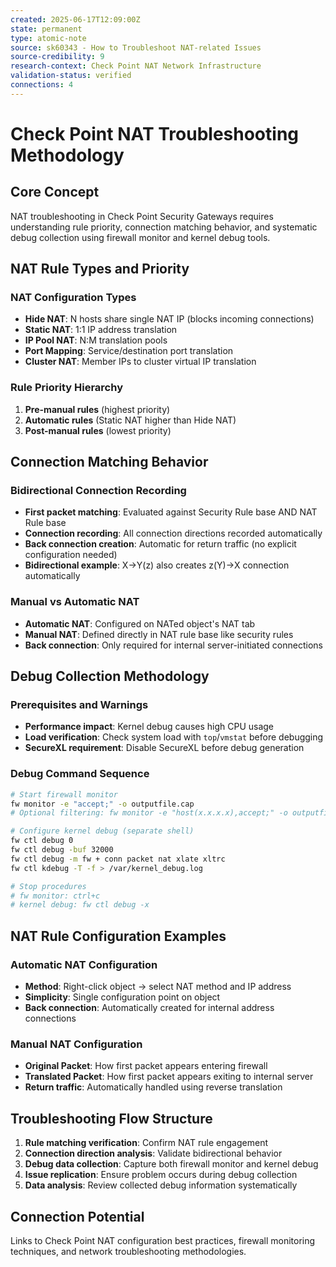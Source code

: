 ```yaml
---
created: 2025-06-17T12:09:00Z
state: permanent
type: atomic-note
source: sk60343 - How to Troubleshoot NAT-related Issues
source-credibility: 9
research-context: Check Point NAT Network Infrastructure
validation-status: verified
connections: 4
---
```


# Check Point NAT Troubleshooting Methodology

## Core Concept
NAT troubleshooting in Check Point Security Gateways requires understanding rule priority, connection matching behavior, and systematic debug collection using firewall monitor and kernel debug tools.

## NAT Rule Types and Priority

### NAT Configuration Types
- **Hide NAT**: N hosts share single NAT IP (blocks incoming connections)
- **Static NAT**: 1:1 IP address translation
- **IP Pool NAT**: N:M translation pools
- **Port Mapping**: Service/destination port translation
- **Cluster NAT**: Member IPs to cluster virtual IP translation

### Rule Priority Hierarchy
1. **Pre-manual rules** (highest priority)
2. **Automatic rules** (Static NAT higher than Hide NAT)
3. **Post-manual rules** (lowest priority)

## Connection Matching Behavior

### Bidirectional Connection Recording
- **First packet matching**: Evaluated against Security Rule base AND NAT Rule base
- **Connection recording**: All connection directions recorded automatically
- **Back connection creation**: Automatic for return traffic (no explicit configuration needed)
- **Bidirectional example**: X→Y(z) also creates z(Y)→X connection automatically

### Manual vs Automatic NAT
- **Automatic NAT**: Configured on NATed object's NAT tab
- **Manual NAT**: Defined directly in NAT rule base like security rules
- **Back connection**: Only required for internal server-initiated connections

## Debug Collection Methodology

### Prerequisites and Warnings
- **Performance impact**: Kernel debug causes high CPU usage
- **Load verification**: Check system load with `top`/`vmstat` before debugging
- **SecureXL requirement**: Disable SecureXL before debug generation

### Debug Command Sequence
```bash
# Start firewall monitor
fw monitor -e "accept;" -o outputfile.cap
# Optional filtering: fw monitor -e "host(x.x.x.x),accept;" -o outputfile.cap

# Configure kernel debug (separate shell)
fw ctl debug 0
fw ctl debug -buf 32000
fw ctl debug -m fw + conn packet nat xlate xltrc
fw ctl kdebug -T -f > /var/kernel_debug.log

# Stop procedures
# fw monitor: ctrl+c
# kernel debug: fw ctl debug -x
```

## NAT Rule Configuration Examples

### Automatic NAT Configuration
- **Method**: Right-click object → select NAT method and IP address
- **Simplicity**: Single configuration point on object
- **Back connection**: Automatically created for internal address connections

### Manual NAT Configuration
- **Original Packet**: How first packet appears entering firewall
- **Translated Packet**: How first packet appears exiting to internal server
- **Return traffic**: Automatically handled using reverse translation

## Troubleshooting Flow Structure
1. **Rule matching verification**: Confirm NAT rule engagement
2. **Connection direction analysis**: Validate bidirectional behavior
3. **Debug data collection**: Capture both firewall monitor and kernel debug
4. **Issue replication**: Ensure problem occurs during debug collection
5. **Data analysis**: Review collected debug information systematically

## Connection Potential
Links to Check Point NAT configuration best practices, firewall monitoring techniques, and network troubleshooting methodologies.